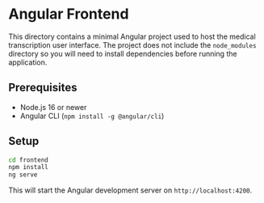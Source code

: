 # Angular Frontend

This directory contains a minimal Angular project used to host the
medical transcription user interface.  The project does not include the
`node_modules` directory so you will need to install dependencies before
running the application.

## Prerequisites

- Node.js 16 or newer
- Angular CLI (`npm install -g @angular/cli`)

## Setup

```bash
cd frontend
npm install
ng serve
```

This will start the Angular development server on `http://localhost:4200`.
